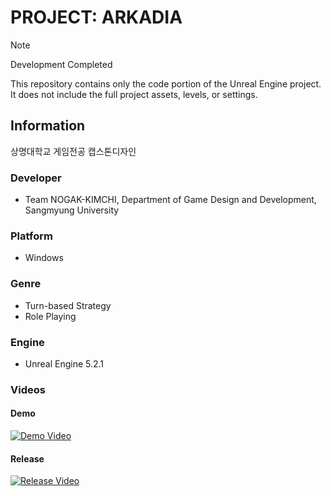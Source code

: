 # PROJECT: ARKADIA

> [!NOTE]
> Development Completed
> 
> This repository contains only the code portion of the Unreal Engine project.
It does not include the full project assets, levels, or settings.

## Information
상명대학교 게임전공 캡스톤디자인

### Developer
- Team NOGAK-KIMCHI, Department of Game Design and Development, Sangmyung University

### Platform
- Windows

### Genre
- Turn-based Strategy
- Role Playing

### Engine
- Unreal Engine 5.2.1

### Videos

#### Demo  
[![Demo Video](https://img.youtube.com/vi/lG6C5NBfzpA/0.jpg)](https://youtu.be/lG6C5NBfzpA?si=ESSpAW-fmyoibGRX)

#### Release  
[![Release Video](https://img.youtube.com/vi/Rt0eyI-Z2Wc/0.jpg)](https://youtu.be/Rt0eyI-Z2Wc?si=FXc8GfaxgdVa49qT)
